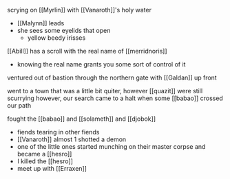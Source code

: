 scrying on [[Myrlin]] with [[Vanaroth]]'s holy water
- [[Malynn]] leads
- she sees some eyelids that open
	- yellow beedy irisses

[[Abill]] has a scroll with the real name of [[merridnoris]] 
- knowing the real name grants you some sort of control of it

ventured out of bastion through the northern gate with [[Galdan]] up front

went to a town that was a little bit quiter, however [[quazit]] were still scurrying however, our search came to a halt when some [[babao]] crossed our path

fought the [[babao]] and [[solameth]] and [[djobok]]
- fiends tearing in other fiends
- [[Vanaroth]] almost 1 shotted a demon
- one of the little ones started munching on their master corpse and became a [[hesro]]
- I killed the [[hesro]]
- meet up with [[Erraxen]]